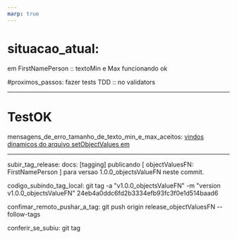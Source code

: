 ```yaml
---
marp: true
---
```


# situacao_atual:

em FirstNamePerson :: textoMin e Max funcionando ok

#proximos_passos: fazer tests TDD :: no validators

---

# TestOK

mensagens_de_erro_tamanho_de_texto_min_e_max_aceitos:
[vindos dinamicos do arquivo setObjectValues em](../setup/dynamicCentral/setObjectValues.ts)

---

subir_tag_release: docs: [tagging] publicando [ objectValuesFN: FirstNamePerson
] para versao 1.0.0_objectsValueFN neste commit.

codigo_subindo_tag_local: git tag -a "v1.0.0_objectsValueFN" -m "version
v1.0.0_objectsValueFN" 24eb4a0ddc6fd2b3334efb93fc3f0e1d514baad6

confimar_remoto_pushar_a_tag: git push origin release_objectValuesFN --follow-tags

conferir_se_subiu: git tag
